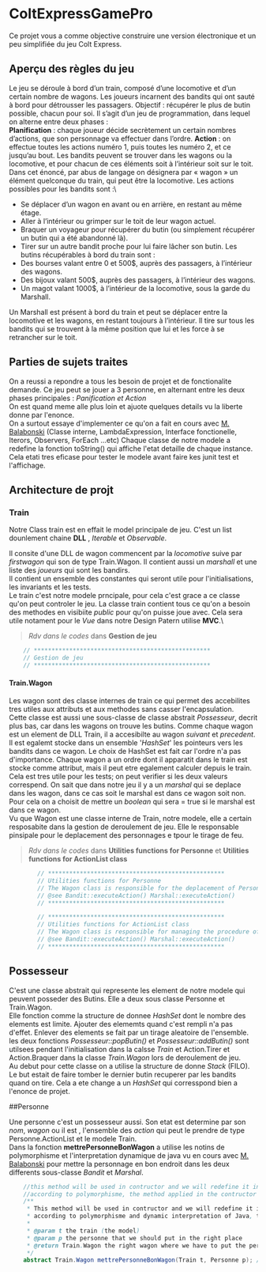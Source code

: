 # ColtExpressGamePro

Ce projet vous a comme objective  construire une version électronique et un peu simplifiée du jeu Colt Express.


## Aperçu des règles du jeu

Le jeu se déroule à bord d’un train, composé d’une locomotive et d’un certain nombre de wagons. Les
joueurs incarnent des bandits qui ont sauté à bord pour détrousser les passagers. Objectif : récupérer le
plus de butin possible, chacun pour soi. Il s’agit d’un jeu de programmation, dans lequel on alterne entre
deux phases :\
**Planification** : chaque joueur décide secrètement un certain nombres d’actions, que son personnage
va effectuer dans l’ordre.
**Action** : on effectue toutes les actions numéro 1, puis toutes les numéro 2, et ce jusqu’au bout.
Les bandits peuvent se trouver dans les wagons ou la locomotive, et pour chacun de ces éléments soit à
l’intérieur soit sur le toit. Dans cet énoncé, par abus de langage on désignera par « wagon » un élément
quelconque du train, qui peut être la locomotive. Les actions possibles pour les bandits sont :\
* Se déplacer d’un wagon en avant ou en arrière, en restant au même étage.
* Aller à l’intérieur ou grimper sur le toit de leur wagon actuel.
* Braquer un voyageur pour récupérer du butin (ou simplement récupérer un butin qui a été
abandonné là).
* Tirer sur un autre bandit proche pour lui faire lâcher son butin.
Les butins récupérables à bord du train sont :
* Des bourses valant entre 0 et 500$, auprès des passagers, à l’intérieur des wagons.
* Des bijoux valant 500$, auprès des passagers, à l’intérieur des wagons.
* Un magot valant 1000$, à l’intérieur de la locomotive, sous la garde du Marshall. 

Un Marshall est présent à bord du train et peut se déplacer entre la locomotive et les wagons, en restant
toujours à l’intérieur. Il tire sur tous les bandits qui se trouvent à la même position que lui et les force à
se retrancher sur le toit.

## Parties de sujets traites

On a reussi a repondre a tous les besoin de projet et de fonctionalite demande.
Ce jeu peut se jouer a 3 personne, en alternant entre les deux phases principales : *Panification et Action*\
On est quand meme alle plus loin et ajuote quelques details vu la liberte donne par l'enonce. \
On a surtout essaye d'implementer ce qu'on a fait en cours avec [M. Balabonski](https://www.lri.fr/~blsk/POGL/) (Classe interne, LambdaExpression, Interface fonctionelle, Iterors, Observers, ForEach ...etc)
Chaque classe de notre modele a redefine la fonction toString() qui affiche l'etat detaille de chaque instance. Cela etati tres eficase pour tester le modele avant faire kes junit test et l'affichage.

## Architecture de projt

### Train

Notre Class train est en effait le model principale de jeu. C'est un list dounlement chaine **DLL** , *Iterable*  et *Observable*.

Il consite d'une DLL de wagon commencent par la *locomotive* suive par *firstwagon* qui son de type Train.Wagon. Il contient aussi un *marshall* et une liste des *joueurs* qui sont les bandirs.\
Il contient un ensemble des constantes qui seront utile pour l'initialisations, les invariants et les tests.\
Le train c'est notre modele prncipale, pour cela c'est grace a ce classe qu'on peut controler le jeu. La classe train contient tous ce qu'on a besoin des methodes en visibiite *public* pour qu'on puisse joue avec. Cela sera utile notament pour le *Vue* dans notre Design Patern utilise **MVC**.\

> *Rdv dans le codes*   dans **Gestion de jeu**
```java
    // **************************************************
    // Gestion de jeu
    // **************************************************
```

#### Train.Wagon

Les wagon sont des classe internes de train ce qui permet des accebilites tres utiles aux attributs et aux methodes sans casser l'encapsulation.\
Cette classe est aussi une sous-classe de classe abstrait *Possesseur*, decrit plus bas, car dans les wagons on trouve les butins. 
Comme chaque wagon est un element de DLL Train, il a accesibilte au wagon *suivant* et *precedent*.\
Il est egalemt stocke dans un ensemble '*HashSet*' les pointeurs vers les bandits dans ce wagon. Le choix de HashSet est fait car l'ordre n'a pas d'importance.
Chaque wagon a un ordre dont il apparatit dans le train est stocke comme attribut, mais il peut etre egalement calculer depuis le train. Cela est tres utile pour les tests; on peut verifier si les deux valeurs correspend.
On sait que dans notre jeu il y a un *marshal* qui se deplace dans les wagon, dans ce cas soit le marshal est dans ce wagon soit non. Pour cela on a choisit de mettre un *boolean* qui sera = true si le marshal est dans ce wagon.\
Vu que Wagon est une classe interne de Train, notre modele, elle a certain resposabite dans la gestion de deroulement de jeu. Elle le responsable pinsipale pour le deplacement des personnages e tpour le tirage de feu.

> *Rdv dans le codes*   dans **Utilities functions for Personne** et **Utilities functions for ActionList class**

```java
        // **************************************************
        // Utilities functions for Personne
        // The Wagon class is responsible for the deplacement of Personne
        // @see Bandit::executeAction() Marshal::executeAction()
        // **************************************************
```
```java
        // **************************************************
        // Utilities functions for ActionList class
        // The Wagon class is responsible for managing the procedure of shooting, stealing 
        // @see Bandit::executeAction() Marshal::executeAction()
        // **************************************************
```


## Possesseur

C'est une classe abstrait qui represente les element de notre modele qui peuvent posseder des Butins. Elle a deux sous classe Personne et Train.Wagon.\
Elle fonction comme la structure de donnee *HashSet* dont le nombre des elements est limite. Ajouter des elememts quand c'est rempli n'a pas d'effet. Enlever des elements se fait par un tirage aleatoire de l'ensemble.\
les deux fonctions *Possesseur::popButin()* et  *Possesseur::addButin()* sont utilsees pendant l'initialisation dans la calsse *Train* et  Action.Tirer et Action.Braquer dans la classe *Train.Wagon* lors de deroulement de jeu.\
Au debut pour cette classe on a utilise la structure de donne *Stack* (FILO). Le but estait de faire tomber le dernier butin recuperer par les bandits quand on tire. Cela a ete change a un *HashSet* qui corresspond bien a l'enonce de projet.

##Personne

Une personne c'est un possesseur aussi. Son etat est determine par son *nom*, *wagon* ou il est , l'ensemble des *action* qui peut le prendre de type Personne.ActionList et le modele Train.\
Dans la fonction **mettrePersonneBonWagon**  a utilise les notins de polymorphisme et l'interpretation dynamique de java vu en cours avec [M. Balabonski](https://www.lri.fr/~blsk/POGL/) pour mettre la personnage en bon endroit dans  les deux differents sous-classe *Bandit* et *Marshal*.

```java
	//this method will be used in contructor and we will redefine it in each sub-class 
	//according to polymorphisme, the method applied in the contructor are the good one
	/**
	 * This method will be used in contructor and we will redefine it in each sub-class ,
	 * according to polymorphisme and dynamic interpretation of Java, the method applied in the constructor are the one corresponding with the right class
	 * 
	 * @param t the train (the model)
	 * @param p the personne that we should put in the right place
	 * @return Train.Wagon the right wagon where we have to put the personne
	 */
	abstract Train.Wagon mettrePersonneBonWagon(Train t, Personne p); // return the wagon where p should be
	
```






